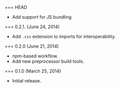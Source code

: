 === HEAD

* Add support for JS bundling.

=== 0.2.1. (June 24, 2014)

* Add `.css` extension to imports for interoperability.

=== 0.2.0 (June 21, 2014)

* npm-based workflow.
* Add new preprocessor build tools.

=== 0.1.0 (March 25, 2014)

* Initial release.
